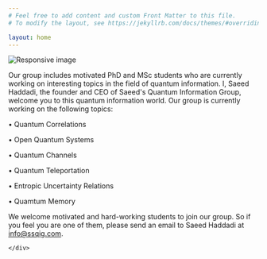 ```yaml
---
# Feel free to add content and custom Front Matter to this file.
# To modify the layout, see https://jekyllrb.com/docs/themes/#overriding-theme-defaults

layout: home
---
```


<section id="about">
	<div class="container">
	  <div class="avatar">
		<img class="img-circle" src="{{ site.baseurl }}static/img/{{ site.avatar }}" alt="Responsive image">
	  </div>



Our group includes motivated PhD and MSc students who are currently working on interesting topics in the field of quantum information. I, Saeed Haddadi, the founder and CEO of Saeed's Quantum Information Group, welcome you to this quantum information world. Our group is currently working on the following topics:

•	Quantum Correlations

•	Open Quantum Systems

•	Quantum Channels

•	Quantum Teleportation

•	Entropic Uncertainty Relations

•	Quamtum Memory

We welcome motivated and hard-working students to join our group. So if you feel you are one of them, please send an email to Saeed Haddadi at info@ssqig.com.

	</div>
</section>
